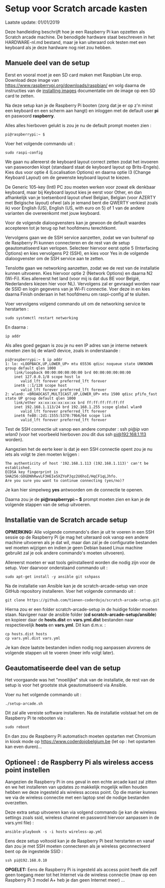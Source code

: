 # Setup voor Scratch arcade kasten

Laatste update: 01/01/2019

Deze handleiding beschrijft hoe je een Raspberry Pi kan opzetten als Scratch
arcade machine. De benodigde hardware staat beschreven in het HARDWARE-nl.md
bestand, maar je kan uiteraard ook testen met een keyboard als je deze hardware
nog niet zou hebben.

## Manuele deel van de setup

Eerst en vooral moet je een SD card maken met Raspbian Lite erop. Download deze
image van https://www.raspberrypi.org/downloads/raspbian/ en volg daarna de
instructies van de [installing images](https://www.raspberrypi.org/documentation/installation/installing-images/README.md)
documentatie om de image op een SD card te zetten.

Na deze setup kan je de Raspberry Pi booten (zorg dat je er op z'n minst een
keyboard en een scherm aan hangt) en inloggen met de default user **pi** en
paswoord **raspberry**.

Alles alles hierboven gelukt is zou je nu de default prompt moeten zien :
```
pi@raspberrypi:~ $
```

Voer het volgende commando uit :
```
sudo raspi-config
```

We gaan nu allereerst de keyboard layout correct zetten zodat het invoeren van
paswoorden klopt (standaard staat de keyboard layout op Brits-Engels). Kies dus
voor optie 4 (Localisation Options) en daarna optie I3 (Change Keyboard Layout)
om de gewenste keyboard layout te kiezen.

De Generic 105-key (Intl) PC zou moeten werken voor zowat elk denkbaar keyboard,
maar bij Keyboard layout kies je eerst voor Other, en dan afhankelijk van je
toetsenbord layout ofwel Belgian, Belgian (voor AZERTY met Belgische layout)
ofwel (als je iemand bent die QWERTY verkiest zoals ik) voor English (US),
English (US, with euro on 5) of 1 van de andere varianten die overeenkomt met
jouw keyboard.

Voor de volgende dialoogvensters kan je gewoon de default waardes accepteren tot
je terug op het hoofdmenu terechtkomt.

Vervolgens gaan we de SSH service aanzetten, zodat we van buitenaf op de
Raspberry Pi kunnen connecteren en de rest van de setup geautomatiseerd kan
verlopen. Selecteer hiervoor eerst optie 5 (Interfacing Options) en kies
vervolgens P2 (SSH), en kies voor Yes in de volgende dialoogvenster om de SSH
service aan te zetten.

Tenslotte gaan we networking aanzetten, zodat we de rest van de installatie
kunnen uitvoeren. Kies hiervoor optie 2 (Network Options) en daarna N2 (Wi-Fi).
Kies allereerst het land (voor mij is dat dus BE voor België, Nederlanders kiezen
hier voor NL). Vervolgens zal er gevraagd worden naar de SSID en login gegevens
van je Wi-Fi connectie. Voer deze in en kies daarna Finish onderaan in het
hoofdmenu om raspi-config af te sluiten.

Voer vervolgens volgend commando uit om de networking service te herstarten :
```
sudo systemctl restart networking
```

En daarna :
```
ip addr
```

Als alles goed gegaan is zou je nu een IP adres van je interne netwerk moeten
zien bij de wlan0 device, zoals in onderstaande :

```
pi@raspberrypi:~ $ ip addr
1: lo: <LOOPBACK,UP,LOWER_UP> mtu 65536 qdisc noqueue state UNKNOWN group default qlen 1000
    link/loopback 00:00:00:00:00:00 brd 00:00:00:00:00:00
    inet 127.0.0.1/8 scope host lo
       valid_lft forever preferred_lft forever
    inet6 ::1/128 scope host
       valid_lft forever preferred_lft forever
2: wlan0: <BROADCAST,MULTICAST,UP,LOWER_UP> mtu 1500 qdisc pfifo_fast state UP group default qlen 1000
    link/ether xx:xx:xx:xx:xx:xx brd ff:ff:ff:ff:ff:ff
    inet 192.168.1.113/24 brd 192.168.1.255 scope global wlan0
       valid_lft forever preferred_lft forever
    inet6 fe80::2d1:1555:5370:79b6/64 scope link
       valid_lft forever preferred_lft forever
```

Test de SSH connectie uit vanop een andere computer :
ssh pi@*ip van wlan0* (voor het voorbeeld hierboven zou dit dus
ssh pi@192.168.1.113 worden).

Aangezien het de eerte keer is dat je een SSH connectie opent zou je nu iets als
volgt te zien moeten krijgen :
```
The authenticity of host '192.168.1.113 (192.168.1.113)' can't be established.
ECDSA key fingerprint is SHA256:GOGDNhRwvLF3HEIe5XZYoPJqz2U6hoI/HqCF1qLJhfo.
Are you sure you want to continue connecting (yes/no)?
```
Je kan hier simpelweg **yes** antwoorden om de connectie te openen.

Daarna zou je de **pi@raspberrypi:~ $** prompt moeten zien en kan je de volgende
stappen van de setup uitvoeren.

## Installatie van de Scratch arcade setup

**OPMERKING:** Alle volgende commando's dien je uit te voeren in een SSH sessie op
de Raspberry Pi (je mag het uiteraard ook vanop een andere machine uitvoeren als
je dat wil, maar dan zal je de configuratie bestanden wel moeten wijzigen en
indien je geen Debian based Linux machine gebruikt zal je ook andere commando's
moeten uitvoeren).

Allereerst moeten er wat tools geïnstalleerd worden die nodig zijn voor de setup.
Voer daarvoor onderstaand commando uit :
```
sudo apt-get install -y ansible git sshpass
```

Na de installatie van Ansible kan je de scratch-arcade-setup van onze GitHub
repository installeren. Voer het volgende commando uit :
```
git clone https://github.com/tienen-coderdojo/scratch-arcade-setup.git
```

Hierna zou er een folder scratch-arcade-setup in de huidige folder moeten staan.
Navigeer naar de ansible folder (**cd scratch-arcade-setup/ansible**) en kopieer
daar de **hosts.dist** en **vars.yml.dist** bestanden naar respectievelijk
**hosts** en **vars.yml**. Dit kan d.m.v. :
```
cp hosts.dist hosts
cp vars.yml.dist vars.yml
```

Je kan deze laatste bestanden indien nodig nog aanpassen alvorens de volgende
stappen uit te voeren (meer info volgt later).

## Geautomatiseerde deel van de setup

Het voorgaande was het "moeilijke" stuk van de installatie, de rest van de setup
is voor het grootste stuk geautomatiseerd via Ansible.

Voer nu het volgende commando uit :
```
./setup-arcade.sh
```

Dit zal alle vereiste software installeren. Na de installatie volstaat het om de
Raspberry Pi te rebooten via :
```
sudo reboot
```

En dan zou de Raspberry Pi automatisch moeten opstarten met Chromium in kiosk
mode op https://www.coderdojobelgium.be (let op : het opstarten kan even duren)...

## Optioneel : de Raspberry Pi als wireless access point instellen

Aangezien de Raspberry Pi in ons geval in een echte arcade kast zal zitten en
we het installeren van updates zo makkelijk mogelijk willen houden hebben we
deze ingesteld als wireless access point. Op die manier kunnen we via de wireless
connectie met een laptop snel de nodige bestanden overzetten.

Deze extra setup uitvoeren kan via volgend commando (je kan de wireless
settings zoals ssid, wireless channel en password hiervoor aanpassen in de
vars.yml file) :
```
ansible-playbook -s -i hosts wireless-ap.yml
```

Eens deze setup voltooid kan je de Raspberry Pi best herstarten en vanaf dan zou
je met SSH moeten connecteren als je wireless geconnecteerd bent op de ingestelde
SSID :
```
ssh pi@192.168.0.10
```

**OPGELET:** Eens de Raspberry Pi is ingesteld als access point heeft die zelf
geen toegang meer tot het Internet via de wireless connectie (maw op een Raspberry
Pi 3 model A+ heb je dan geen Internet meer) ...
